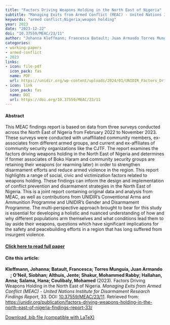 ```yaml
---
title: "Factors Driving Weapons Holding in the North East of Nigeria"
subtitle: "Managing Exits from Armed Conflict (MEAC) - United Nations Institute for Disarmament Research Findings Report" 
keywords: "armed conflict;Nigeria;weapon holding" 
year: 2023
date: "2023-12-22"
doi: "10.37559/MEAC/23/11"
author: "Johanna Kleffmann; Francesca Batault; Juan Armando Torres Munguía; Siobhan O’Neil; Jente Althuis; Mohammed Rabby Shakur; Anna Hallahan; Hana Salama; Mohamed Coulibaly"
categories:
- working-papers
- armed-conflict
- 2023
links:
- icon: file-pdf
  icon_pack: fas
  name: PDF
  url: https://unidir.org/wp-content/uploads/2024/01/UNIDIR_Factors_Driving_Weapons_Holding_in_the_North_East_of_Nigeria_MEAC_Findings_Report_33.pdf
- icon: link
  icon_pack: fas
  name: DOI
  url: https://doi.org/10.37559/MEAC/23/11
---
```




<h4> Abstract </h4>
<p> This MEAC findings report is based on data from three surveys conducted across the North East of Nigeria from February 2022 to November 2023. These surveys were conducted with unaffiliated community members, ex-associates from different armed groups,  and current and ex-affiliates of community security organizations like the CJTF.  
The report examines the factors driving weapons holding in the North East of Nigeria and determines if former associates of Boko Haram and community security groups are retaining their weapons (or rearming later) in order to strengthen disarmament efforts and reduce armed violence in the region. This report highlights a range of social, civic and victimization factors related to weapons holding. These findings can inform the design and implementation of conflict prevention and disarmament strategies in the North East of Nigeria.
This is a joint report containing original data and analysis from MEAC, as well as contributions from UNIDIR’s Conventional Arms and Ammunition Programme and UNIDIR’s Gender and Disarmament Programme. The multi-perspective approach brought to bear for this study is essential for developing a holistic and nuanced understanding of how and why different populations arm themselves and what conditions lead them to lay aside their weapons, questions which have significant implications for the safety and peacebuilding efforts in a region that has long suffered from insurgent violence. </p>

<h4> <a href="https://unidir.org/publication/factors-driving-weapons-holding-in-the-north-east-of-nigeria-findings-report-33/" target="_blank"> Click here to read full paper </a></h4>

<h4>Cite this article: </h4>
<p><b>Kleffmann, Johanna; Batault, Francesca; Torres Munguía, Juan Armando<a href="https://orcid.org/0000-0003-3432-6941" target="_blank"><img src="https://info.orcid.org/wp-content/uploads/2019/11/orcid_16x16.png" height="16" width="16" ></a>; O’Neil, Siobhan; Althuis, Jente; Shakur, Mohammed Rabby; Hallahan, Anna; Salama, Hana; Coulibaly, Mohamed</b> (2023). Factors Driving Weapons Holding in the North East of Nigeria. <i>Managing Exits from Armed Conflict (MEAC) - United Nations Institute for Disarmament Research Findings Report</i>, 33. DOI: <a href="https://unidir.org/publication/factors-driving-weapons-holding-in-the-north-east-of-nigeria-findings-report-33/" target="_blank">10.37559/MEAC/23/11</a>. Retrieved from: <a href="https://unidir.org/publication/factors-driving-weapons-holding-in-the-north-east-of-nigeria-findings-report-33/" target="_blank">https://unidir.org/publication/factors-driving-weapons-holding-in-the-north-east-of-nigeria-findings-report-33/</a></p>

<a href="cite.bib" download="cite.bib" class="button"> Download .bib file (compatible with LaTeX) </a>
